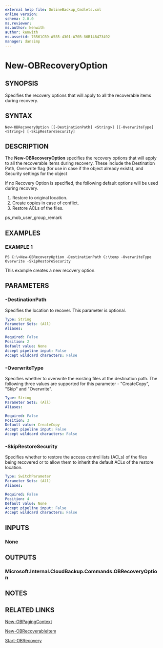 ```yaml
---
external help file: OnlineBackup_Cmdlets.xml
online version: 
schema: 2.0.0
ms.reviewer:
ms.author: kenwith
author: kenwith
ms.assetid: 76561CB9-A585-4301-A70B-86B148473492
manager: dansimp
---
```


# New-OBRecoveryOption

## SYNOPSIS
Specifies the recovery options that will apply to all the recoverable items during recovery.

## SYNTAX

```
New-OBRecoveryOption [[-DestinationPath] <String>] [[-OverwriteType] <String>] [-SkipRestoreSecurity]
```

## DESCRIPTION
The **New-OBRecoveryOption** specifies the recovery options that will apply to all the recoverable items during recovery.
These include the Destination Path, Overwrite flag (for use in case if the object already exists), and Security settings for the object

If no Recovery Option is specified, the following default options will be used during recovery. 
1) Restore to original location. 
2) Create copies in case of conflict. 
3) Restore ACLs of the files.

ps_mob_user_group_remark

## EXAMPLES

### EXAMPLE 1
```
PS C:\>New-OBRecoveryOption -DestinationPath C:\temp -OverwriteType Overwrite -SkipRestoreSecurity
```

This example creates a new recovery option.

## PARAMETERS

### -DestinationPath
Specifies the location to recover.
This parameter is optional.

```yaml
Type: String
Parameter Sets: (All)
Aliases: 

Required: False
Position: 2
Default value: None
Accept pipeline input: False
Accept wildcard characters: False
```

### -OverwriteType
Specifies whether to overwrite the existing files at the destination path.
The following three values are supported for this parameter - "CreateCopy", "Skip" and "Overwrite".

```yaml
Type: String
Parameter Sets: (All)
Aliases: 

Required: False
Position: 3
Default value: CreateCopy
Accept pipeline input: False
Accept wildcard characters: False
```

### -SkipRestoreSecurity
Specifies whether to restore the access control lists (ACLs) of the files being recovered or to allow them to inherit the default ACLs of the restore location.

```yaml
Type: SwitchParameter
Parameter Sets: (All)
Aliases: 

Required: False
Position: 4
Default value: None
Accept pipeline input: False
Accept wildcard characters: False
```

## INPUTS

### None

## OUTPUTS

### Microsoft.Internal.CloudBackup.Commands.OBRecoveryOption

## NOTES

## RELATED LINKS

[New-OBPagingContext](./New-OBPagingContext.md)

[New-OBRecoverableItem](./New-OBRecoverableItem.md)

[Start-OBRecovery](./Start-OBRecovery.md)

